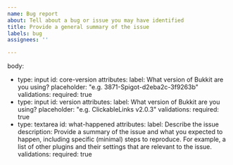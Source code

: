 ```yaml
---
name: Bug report
about: Tell about a bug or issue you may have identified
title: Provide a general summary of the issue
labels: bug
assignees: ''

---
```


body:
  - type: input
    id: core-version
    attributes:
      label: What version of Bukkit are you using?
      placeholder: "e.g. 3871-Spigot-d2eba2c-3f9263b"
    validations:
      required: true
  - type: input
    id: version
    attributes:
      label: What version of Bukkit are you using?
      placeholder: "e.g. ClickableLinks v2.0.3"
    validations:
      required: true
  - type: textarea
    id: what-happened
    attributes:
      label: Describe the issue
      description: Provide a summary of the issue and what you expected to happen, including specific (minimal) steps to reproduce. For example, a list of other plugins and their settings that are relevant to the issue.
    validations:
      required: true